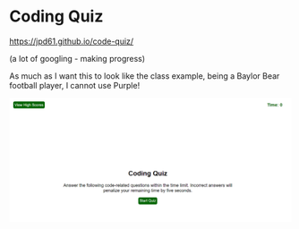 # Coding Quiz

https://jpd61.github.io/code-quiz/

(a lot of googling - making progress)

As much as I want this to look like the class example, being a Baylor Bear football player, I cannot use Purple!

<img src="./assets/screenshot.PNG" />